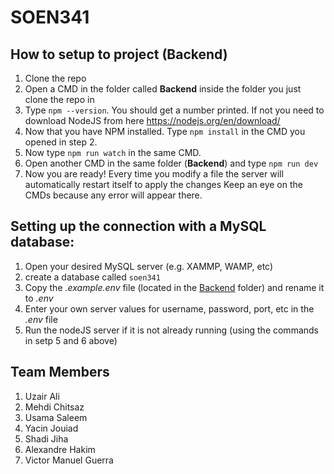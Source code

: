 # SOEN341

## How to setup to project (Backend)

1. Clone the repo
2. Open a CMD in the folder called <b>Backend</b> inside the folder you just clone the repo in
3. Type <code>npm --version</code>. You should get a number printed. If not you need to download
   NodeJS from here https://nodejs.org/en/download/
4. Now that you have NPM installed. Type <code>npm install</code> in the CMD you opened in step 2.
5. Now type <code>npm run watch</code> in the same CMD.
6. Open another CMD in the same folder (<b>Backend</b>) and type <code>npm run dev</code>
7. Now you are ready! Every time you modify a file the server will automatically restart itself to apply the changes
   Keep an eye on the CMDs because any error will appear there.

## Setting up the connection with a MySQL database:

1. Open your desired MySQL server (e.g. XAMMP, WAMP, etc)
2. create a database called <code>soen341</code>
3. Copy the <i>.example.env</i> file (located in the <u>Backend</u> folder) and rename it to <i>.env</i>
4. Enter your own server values for username, password, port, etc in the <i>.env</i> file
5. Run the nodeJS server if it is not already running (using the commands in setp 5 and 6 above)

## Team Members

1. Uzair Ali
2. Mehdi Chitsaz
3. Usama Saleem
4. Yacin Jouiad
5. Shadi Jiha
6. Alexandre Hakim
7. Victor Manuel Guerra


